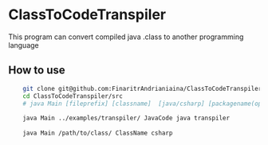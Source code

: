 # ClassToCodeTranspiler

This program can convert compiled java .class to another programming language

## How to use

```bash
    git clone git@github.com:FinaritrAndrianiaina/ClassToCodeTranspiler.git
    cd ClassToCodeTranspiler/src
    # java Main [fileprefix] [classname]  [java/csharp] [packagename(optionnel)]
    
    java Main ../examples/transpiler/ JavaCode java transpiler
    
    java Main /path/to/class/ ClassName csharp
```

